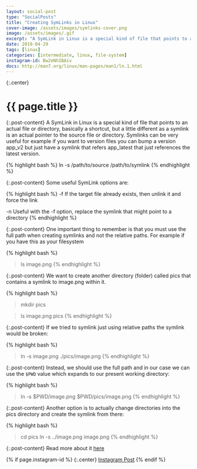 ```yaml
---
layout: social-post
type: "SocialPosts"
title: "Creating SymLinks in Linux"
cover-image: /assets/images/symlinks-cover.png
image: /assets/images/.gif
excerpt: "A SymLink in Linux is a special kind of file that points to an actual file or directory."
date: 2019-04-29
tags: [linux]
categories: [intermediate, linux, file-system]
instagram-id: Bw2eNhIBAiv
docs: http://man7.org/linux/man-pages/man1/ln.1.html
---
```

{:.center}
# {{ page.title }}

{:.post-content}
A SymLink in Linux is a special kind of file that points to an actual file or directory, basically a shortcut, 
but a little different as a symlink is an actual pointer to the source file or 
directory. Symlinks can be very useful for example if you want to version files 
you can bump a version app_v2 but just have a symlink that refers app_latest that just references the latest version.

{% highlight bash %}
ln -s /path/to/source /path/to/symlink
{% endhighlight %}

{:.post-content}
Some useful SymLink options are: 

{% highlight bash %}
-f   If the target file already exists, then unlink it and force the link

-n   Useful with the -f option, replace the symlink that might point to a directory
{% endhighlight %}

{:.post-content}
One important thing to remember is that you must use the full path when 
creating symlinks and not the relative paths. For example if you have this as your
filesystem

{% highlight bash %}
> ls
image.png
{% endhighlight %}

{:.post-content}
We want to create another directory (folder) called pics that contains a symlink
to image.png within it.

{% highlight bash %}
> mkdir pics

> ls
image.png
pics
{% endhighlight %}

{:.post-content}
If we tried to symlink just using relative paths the symlink would be broken:

{% highlight bash %}
> ln -s image.png ./pics/image.png
{% endhighlight %}

{:.post-content}
Instead, we should use the full path and in our case we can use the `$PWD`
value which expands to our present working directory:

{% highlight bash %}
> ln -s $PWD/image.png $PWD/pics/image.png
{% endhighlight %}

{:.post-content}
Another option is to actually change directories into the pics directory and create
the symlink from there:

{% highlight bash %}
> cd pics
> ln -s ../image.png image.png
{% endhighlight %}

{:.post-content}
Read more about it <a href="{{page.docs}}" target="_blank">here</a>

{% if page.instagram-id %}
{:.center}
<a class="insta-link" href="https://www.instagram.com/p/{{page.instagram-id}}" target="_blank">Instagram Post</a>
{% endif %}
